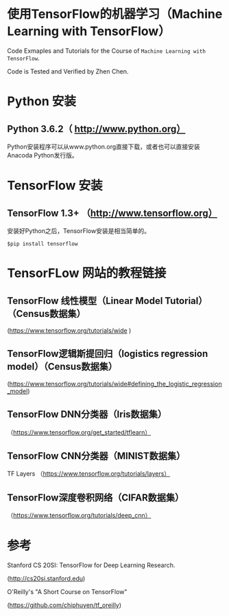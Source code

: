 # 使用TensorFlow的机器学习（Machine Learning with TensorFlow）

Code Exmaples and Tutorials for the Course of `Machine Learning with TensorFlow`. 

 Code is Tested and Verified by Zhen Chen.
 
# Python 安装

## Python 3.6.2（ http://www.python.org）

Python安装程序可以从www.python.org直接下载，或者也可以直接安装Anacoda Python发行版。

# TensorFlow 安装

## TensorFlow 1.3+ （http://www.tensorflow.org）

安装好Python之后，TensorFlow安装是相当简单的。

`$pip install tensorflow`

# TensorFLow 网站的教程链接

## TensorFlow 线性模型（Linear Model Tutorial）（Census数据集）

(https://www.tensorflow.org/tutorials/wide ) 

## TensorFlow逻辑斯提回归（logistics regression model）（Census数据集）

(https://www.tensorflow.org/tutorials/wide#defining_the_logistic_regression_model)

## TensorFlow DNN分类器（Iris数据集）

（https://www.tensorflow.org/get_started/tflearn）

## TensorFlow CNN分类器（MINIST数据集）

TF Layers （https://www.tensorflow.org/tutorials/layers）

## TensorFlow深度卷积网络（CIFAR数据集）

（https://www.tensorflow.org/tutorials/deep_cnn）

# 参考

Stanford CS 20SI: TensorFlow for Deep Learning Research.

(http://cs20si.stanford.edu)

O'Reilly's "A Short Course on TensorFlow"

(https://github.com/chiphuyen/tf_oreilly)
